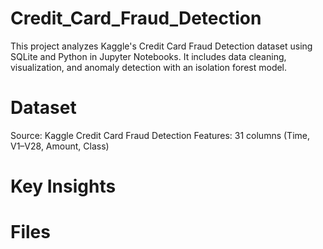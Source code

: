 # Credit_Card_Fraud_Detection
This project analyzes Kaggle's Credit Card Fraud Detection dataset using SQLite and Python in Jupyter Notebooks. It includes data cleaning, visualization, and anomaly detection with an isolation forest model.

# Dataset
Source: Kaggle Credit Card Fraud Detection
Features: 31 columns (Time, V1–V28, Amount, Class)

# Key Insights


# Files
